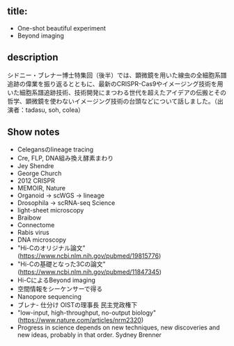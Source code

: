 
## title:
- One-shot beautiful experiment
- Beyond imaging

## description
シドニー・ブレナー博士特集回（後半）では、顕微鏡を用いた線虫の全細胞系譜追跡の偉業を振り返るとともに、最新のCRISPR-Cas9やイメージング技術を用いた細胞系譜追跡技術、技術開発にまつわる世代を超えたアイデアの伝搬とその哲学、顕微鏡を使わないイメージング技術の台頭などについて話しました。（出演者：tadasu, soh, colea）

## Show notes
- Celegansのlineage tracing
- Cre, FLP, DNA組み換え酵素まわり
- Jey Shendre
- George Church
- 2012 CRISPR
- MEMOIR, Nature 
- Organoid -> scWGS -> lineage
- Drosophila -> scRNA-seq Science
- light-sheet microscopy
- Braibow
- Connectome
- Rabis virus
- DNA microscopy
- "Hi-Cのオリジナル論文"(https://www.ncbi.nlm.nih.gov/pubmed/19815776)
- "Hi-Cの基礎となった3Cの論文"(https://www.ncbi.nlm.nih.gov/pubmed/11847345)
- Hi-CによるBeyond imaging
- 空間情報をシーケンサーで得る
- Nanopore sequencing
- ブレナ- 仕分け OISTの理事長 民主党政権下
- "low-input, high-throughput, no-output biology"(https://www.nature.com/articles/nrm2320)
- Progress in science depends on new techniques, new discoveries and new ideas, probably in that order. Sydney Brenner 
